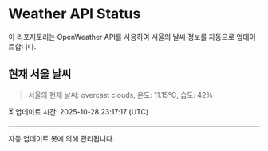
# Weather API Status

이 리포지토리는 OpenWeather API를 사용하여 서울의 날씨 정보를 자동으로 업데이트합니다.

## 현재 서울 날씨
> 서울의 현재 날씨: overcast clouds, 온도: 11.15°C, 습도: 42%

⏳ 업데이트 시간: 2025-10-28 23:17:17 (UTC)

---
자동 업데이트 봇에 의해 관리됩니다.
